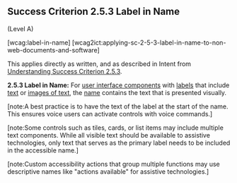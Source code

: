 ## Success Criterion 2.5.3 Label in Name

(Level A)

[wcag:label-in-name]
[wcag2ict:applying-sc-2-5-3-label-in-name-to-non-web-documents-and-software]

This applies directly as written, and as described in Intent from [Understanding Success Criterion 2.5.3](https://www.w3.org/WAI/WCAG22/Understanding/label-in-name#intent).

**2.5.3 Label in Name:** For [user interface components](https://www.w3.org/TR/WCAG22/#dfn-user-interface-components) with [labels](https://www.w3.org/TR/WCAG22/#dfn-labels) that include [text](https://www.w3.org/TR/WCAG22/#dfn-text) or [images of text](https://www.w3.org/TR/WCAG22/#dfn-images-of-text), the [name](https://www.w3.org/TR/WCAG22/#dfn-name) contains the text that is presented visually.

[note:A best practice is to have the text of the label at the start of the name. This ensures voice users can activate controls with voice commands.]

[note:Some controls such as tiles, cards, or list items may include multiple text components. While all visible text should be available to assistive technologies, only text that serves as the primary label needs to be included in the accessible name.]

[note:Custom accessibility actions that group multiple functions may use descriptive names like "actions available" for assistive technologies.]
